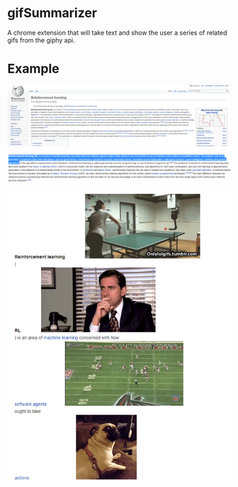 # gifSummarizer

A chrome extension that will take text and show the user a series of related gifs from the giphy api.

# Example

![alt text](pictures\firstgsr.PNG)

![alt text](pictures\highlightgsr.PNG)

![alt text](pictures\gsreffect.PNG)
